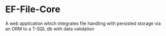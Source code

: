 # EF-File-Core
A web application which integrates file handling with persisted storage via an ORM to a T-SQL db with data validation

